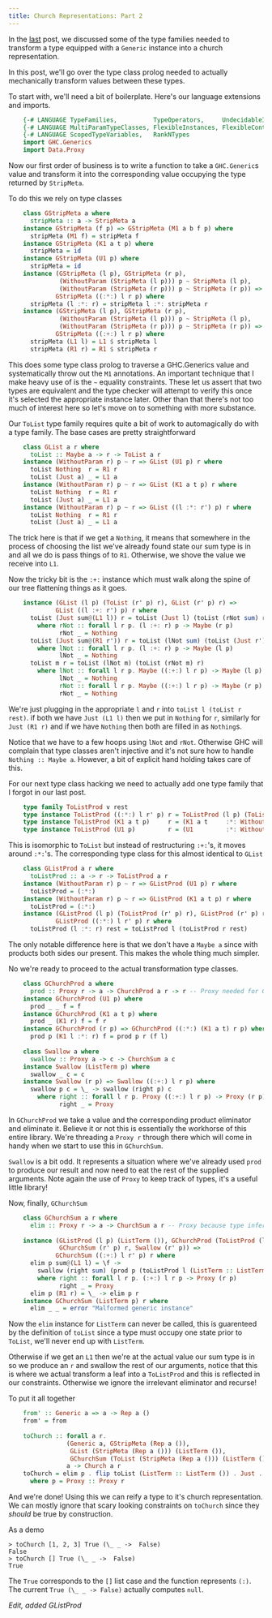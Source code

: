 ```yaml
---
title: Church Representations: Part 2
---
```


In the [last](/posts/2014-03-06-church.html) post, we discussed some of the
type families needed to transform a type equipped with a `Generic` instance
into a church representation.

In this post, we'll go over the type class prolog needed to actually
mechanically transform values between these types.

To start with, we'll need a bit of boilerplate. Here's our language extensions
and imports.

``` haskell
    {-# LANGUAGE TypeFamilies,          TypeOperators,     UndecidableInstances #-}
    {-# LANGUAGE MultiParamTypeClasses, FlexibleInstances, FlexibleContexts     #-}
    {-# LANGUAGE ScopedTypeVariables,   RankNTypes                              #-}
    import GHC.Generics
    import Data.Proxy
```

Now our first order of business is to write a function to take a `GHC.Generic`s value
and transform it into the corresponding value occupying the type returned by `StripMeta`.

To do this we rely on type classes

``` haskell
    class GStripMeta a where
      stripMeta :: a -> StripMeta a
    instance GStripMeta (f p) => GStripMeta (M1 a b f p) where
      stripMeta (M1 f) = stripMeta f
    instance GStripMeta (K1 a t p) where
      stripMeta = id
    instance GStripMeta (U1 p) where
      stripMeta = id
    instance (GStripMeta (l p), GStripMeta (r p),
              (WithoutParam (StripMeta (l p))) p ~ StripMeta (l p),
              (WithoutParam (StripMeta (r p))) p ~ StripMeta (r p)) =>
             GStripMeta ((:*:) l r p) where
      stripMeta (l :*: r) = stripMeta l :*: stripMeta r
    instance (GStripMeta (l p), GStripMeta (r p),
              (WithoutParam (StripMeta (l p))) p ~ StripMeta (l p),
              (WithoutParam (StripMeta (r p))) p ~ StripMeta (r p)) =>
             GStripMeta ((:+:) l r p) where
      stripMeta (L1 l) = L1 $ stripMeta l
      stripMeta (R1 r) = R1 $ stripMeta r
```

This does some type class prolog to traverse a GHC.Generics value and systematically
throw out the `M1` annotations. An important technique that I make heavy use of is
the `~` equality constraints. These let us assert that two types are equivalent
and the type checker will attempt to verify this once it's selected the appropriate
instance later. Other than that there's not too much of interest here so let's move
on to something with more substance.

Our `ToList` type family requires quite a bit of work to automagically do with a type
family. The base cases are pretty straightforward

``` haskell
    class GList a r where
      toList :: Maybe a -> r -> ToList a r
    instance (WithoutParam r) p ~ r => GList (U1 p) r where
      toList Nothing  r = R1 r
      toList (Just a) _ = L1 a
    instance (WithoutParam r) p ~ r => GList (K1 a t p) r where
      toList Nothing  r = R1 r
      toList (Just a) _ = L1 a
    instance (WithoutParam r) p ~ r => GList ((l :*: r') p) r where
      toList Nothing  r = R1 r
      toList (Just a) _ = L1 a
```
The trick here is that if we get a `Nothing`, it means that somewhere in
the process of choosing the list we've already found state our sum type is
in and all we do is pass things of to `R1`. Otherwise, we shove the value
we receive into `L1`.

Now the tricky bit is the `:+:` instance which must walk along the spine of
our tree flattening things as it goes.


``` haskell
    instance (GList (l p) (ToList (r' p) r), GList (r' p) r) =>
             GList ((l :+: r') p) r where
      toList (Just sum@(L1 l)) r = toList (Just l) (toList (rNot sum) r)
        where rNot :: forall l r p. (l :+: r) p -> Maybe (r p)
              rNot _ = Nothing
      toList (Just sum@(R1 r')) r = toList (lNot sum) (toList (Just r') r)
        where lNot :: forall l r p. (l :+: r) p -> Maybe (l p)
              lNot _ = Nothing
      toList m r = toList (lNot m) (toList (rNot m) r)
        where lNot :: forall l r p. Maybe ((:+:) l r p) -> Maybe (l p)
              lNot _ = Nothing
              rNot :: forall l r p. Maybe ((:+:) l r p) -> Maybe (r p)
              rNot _ = Nothing
```

We're just plugging in the appropriate `l` and `r` into `toList l (toList r rest)`.
if both we have `Just (L1 l)` then we put in `Nothing` for `r`, similarly for `Just (R1 r)`
and if we have `Nothing` then both are filled in as `Nothing`s.

Notice that we have to a few hoops using `lNot` and `rNot`. Otherwise GHC will complain
that type classes aren't injective and it's not sure how to handle `Nothing :: Maybe a`.
However, a bit of explicit hand holding takes care of this.

For our next type class hacking we need to actually add one type family
that I forgot in our last post.

``` haskell
    type family ToListProd v rest
    type instance ToListProd ((:*:) l r' p) r = ToListProd (l p) (ToListProd (r' p) r)
    type instance ToListProd (K1 a t p)     r = (K1 a t     :*: WithoutParam r) p
    type instance ToListProd (U1 p)         r = (U1         :*: WithoutParam r) p
```

This is isomorphic to `ToList` but instead of restructuring `:+:`'s, it moves around
`:*:`'s. The corresponding type class for this almost identical to `GList`

``` haskell
    class GListProd a r where
      toListProd :: a -> r -> ToListProd a r
    instance (WithoutParam r) p ~ r => GListProd (U1 p) r where
      toListProd = (:*:)
    instance (WithoutParam r) p ~ r => GListProd (K1 a t p) r where
      toListProd = (:*:)
    instance (GListProd (l p) (ToListProd (r' p) r), GListProd (r' p) r) =>
             GListProd ((:*:) l r' p) r where
      toListProd (l :*: r) rest = toListProd l (toListProd r rest)
```

The only notable difference here is that we don't have a `Maybe a` since with products both
sides our present. This makes the whole thing much simpler.

No we're ready to proceed to the actual transformation type classes.

``` haskell
    class GChurchProd a where
      prod :: Proxy r -> a -> ChurchProd a r -> r -- Proxy needed for GChurchSum
    instance GChurchProd (U1 p) where
      prod _ _ f = f
    instance GChurchProd (K1 a t p) where
      prod _ (K1 r) f = f r
    instance GChurchProd (r p) => GChurchProd ((:*:) (K1 a t) r p) where
      prod p (K1 l :*: r) f = prod p r (f l)
    
    class Swallow a where
      swallow :: Proxy a -> c -> ChurchSum a c
    instance Swallow (ListTerm p) where
      swallow _ c = c
    instance Swallow (r p) => Swallow ((:+:) l r p) where
      swallow p c = \_ -> swallow (right p) c
        where right :: forall l r p. Proxy ((:+:) l r p) -> Proxy (r p)
              right _ = Proxy
```
In `GChurchProd` we take a value and the corresponding product eliminator
and eliminate it. Believe it or not this is essentially the workhorse of this
entire library. We're threading a `Proxy r` through there which will come
in handy when we start to use this in `GChurchSum`.

`Swallow` is a bit odd. It represents a situation where we've already used
`prod` to produce our result and now need to eat the rest of the supplied
arguments. Note again the use of `Proxy` to keep track of types, it's a useful
little library!

Now, finally, `GChurchSum`

``` haskell
    class GChurchSum a r where
      elim :: Proxy r -> a -> ChurchSum a r -- Proxy because type inference is stubborn
    
    instance (GListProd (l p) (ListTerm ()), GChurchProd (ToListProd (l p) (ListTerm ())),
              GChurchSum (r' p) r, Swallow (r' p)) =>
             GChurchSum ((:+:) l r' p) r where
      elim p sum@(L1 l) = \f ->
        swallow (right sum) (prod p (toListProd l (ListTerm :: ListTerm ())) f)
        where right :: forall l r p. (:+:) l r p -> Proxy (r p)
              right _ = Proxy
      elim p (R1 r) = \_ -> elim p r
    instance GChurchSum (ListTerm p) r where
      elim _ _ = error "Malformed generic instance"
```

Now the `elim` instance for `ListTerm` can never be called, this is
guarenteed by the definition of `toList` since a type must occupy one
state prior to `ToList`, we'll never end up with `ListTerm`. 

Otherwise if we get an `L1` then we're at the actual value
our sum type is in so we produce an `r` and swallow the rest
of our arguments, notice that this is where we actual
transform a leaf into a `ToListProd` and this is reflected in
our constraints. Otherwise we ignore the irrelevant eliminator
and recurse!

To put it all together

``` haskell
    from' :: Generic a => a -> Rep a ()
    from' = from
    
    toChurch :: forall a r. 
                (Generic a, GStripMeta (Rep a ()),
                 GList (StripMeta (Rep a ())) (ListTerm ()),
                 GChurchSum (ToList (StripMeta (Rep a ())) (ListTerm ())) r) =>
                a -> Church a r
    toChurch = elim p . flip toList (ListTerm :: ListTerm ()) . Just . stripMeta . from'
      where p = Proxy :: Proxy r
```

And we're done! Using this we can reify a type to it's church representation. We
can mostly ignore that scary looking constraints on `toChurch` since they *should*
be true by construction.

As a demo

    > toChurch [1, 2, 3] True (\_ _ ->  False)
    False
    > toChurch [] True (\_ _ ->  False)
    True

The `True` corresponds to the `[]` list case and the function
represents `(:)`. The current `True (\_ _ -> False)` actually
computes `null`.

*Edit, added GListProd*
